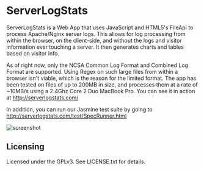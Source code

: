 ServerLogStats
==============

ServerLogStats is a Web App that uses JavaScript and HTML5's FileApi to process Apache/Nginx server logs.  This allows for log processing from within the browser, on the client-side, and without the logs and visitor information ever touching a server. It then generates charts and tables based on visitor info.

As of right now, only the NCSA Common Log Format and Combined Log Format are supported. Using Regex on such large files from within a browser isn't viable, which is the reason for the limited format. The app has been tested on files of up to 200MB in size, and processes them at a rate of ~10MB/s using a 2.4Ghz Core 2 Duo MacBook Pro. You can see it in action at <http://serverlogstats.com/>

In addition, you can run our Jasmine test suite by going to <http://serverlogstats.com/test/SpecRunner.html>

![screenshot](http://serverlogstats.com/updated_screenshot.gif)

Licensing
---------

Licensed under the GPLv3. See LICENSE.txt for details.
